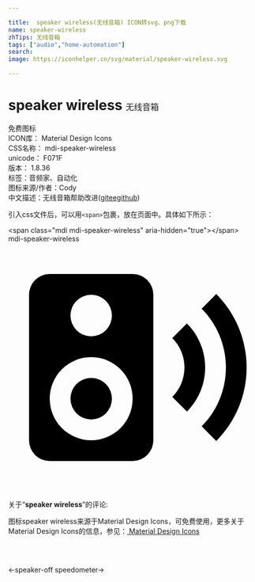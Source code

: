 ```yaml
---

title:  speaker wireless(无线音箱) ICON转svg、png下载
name: speaker-wireless
zhTips: 无线音箱
tags: ["audio","home-automation"]
search: 
image: https://iconhelper.cn/svg/material/speaker-wireless.svg

---
```


# speaker wireless  <small style="font-size: 60%;font-weight: 100">无线音箱</small>


<div class="detail-page">
<p>
<span><span class="badge-success badge">免费图标</span> </span>
<br/>
<span>
ICON库：
<span class="badge-secondary badge">Material Design Icons</span> 
</span>
<br/>
<span>
CSS名称：
<span class="badge-secondary badge">mdi-speaker-wireless</span> 
</span>
<br/>
<span>
unicode：
<span class="badge-secondary badge">F071F</span> 
<copy-btn content='F071F' btn-title=""></copy-btn>
<copy-btn :content='String.fromCodePoint(parseInt("F071F", 16))' btn-title="复制U"></copy-btn>
</span>
<br/>
<span>
版本：
<span class="badge-secondary badge">1.8.36</span> 
</span><br/><span>标签：<span class="badge-light badge"><router-link to="/tags/audio.html">音频</router-link></span><span class="badge-light badge"><router-link to="/tags/home-automation.html">家、自动化</router-link></span></span>
<br/>
<span>图标来源/作者：<span class="badge-light badge">Cody</span></span> 
<br/>
<span class="zh-detail">中文描述：<span class="badge-primary badge">无线音箱</span><span class="help-link"><span>帮助改进</span>(<a href="https://gitee.com/liuwave/icon-helper/edit/master/json/material/speaker-wireless.json" target="_blank" rel="noopener noreferrer">gitee</a><a href="https://github.com/liuwave/icon-helper/edit/master/json/material/speaker-wireless.json" target="_blank" rel="noopener noreferrer">github</a></span>)</span><br/>
</p>
</div>
<div class="alert alert-dark">
  <i class="mdi mdi-speaker-wireless mdi-48px"></i>
  <i class="mdi mdi-speaker-wireless mdi-36px"></i>
  <i class="mdi mdi-speaker-wireless mdi-24px"></i>
  <i class="mdi mdi-speaker-wireless mdi-18px"></i>
</div>
<div>
  <p>引入css文件后，可以用<code>&lt;span&gt;</code>包裹，放在页面中。具体如下所示：    
  </p>
  <div class="alert alert-primary" style="font-size: 14px">
    &lt;span class="mdi mdi-speaker-wireless" aria-hidden="true"&gt;&lt;/span&gt;
    <copy-btn content='<span class="mdi mdi-speaker-wireless" aria-hidden="true"></span>'></copy-btn>
  </div>
  <div class="alert alert-secondary">
    <i class="mdi mdi-speaker-wireless"
    style="font-size: 24px"
    aria-hidden="true"></i> mdi-speaker-wireless
    <copy-btn content="mdi-speaker-wireless" btn-title="复制图标名称"></copy-btn>
  </div>
</div>
<div id="svg" class="svg-wrap">
<svg xmlns="http://www.w3.org/2000/svg" viewBox="0 0 24 24"><path d="M20.07,19.07L18.66,17.66C20.11,16.22 21,14.21 21,12C21,9.78 20.11,7.78 18.66,6.34L20.07,4.93C21.88,6.74 23,9.24 23,12C23,14.76 21.88,17.26 20.07,19.07M17.24,16.24L15.83,14.83C16.55,14.11 17,13.11 17,12C17,10.89 16.55,9.89 15.83,9.17L17.24,7.76C18.33,8.85 19,10.35 19,12C19,13.65 18.33,15.15 17.24,16.24M4,3H12A2,2 0 0,1 14,5V19A2,2 0 0,1 12,21H4A2,2 0 0,1 2,19V5A2,2 0 0,1 4,3M8,5A2,2 0 0,0 6,7A2,2 0 0,0 8,9A2,2 0 0,0 10,7A2,2 0 0,0 8,5M8,11A4,4 0 0,0 4,15A4,4 0 0,0 8,19A4,4 0 0,0 12,15A4,4 0 0,0 8,11M8,13A2,2 0 0,1 10,15A2,2 0 0,1 8,17A2,2 0 0,1 6,15A2,2 0 0,1 8,13Z" /></svg>
</div>
<detail full-name='mdi-speaker-wireless'></detail>
<div class="icon-detail__container">
<p>关于“<b>speaker wireless</b>”的评论:</p>
</div>
<Vssue title="关于“speaker wireless”的评论" />    
<div><p>图标speaker wireless来源于Material Design Icons，可免费使用，更多关于 Material Design Icons的信息，参见：<a target="_blank" href="https://iconhelper.cn/material.html"> Material Design Icons</a>
</p></div>

<div style="padding:2rem 0 " class="page-nav"><p class="inner"><span class="prev">←<router-link to="/icon/speaker-off.html">speaker-off</router-link></span> <span class="next"><router-link to="/icon/speedometer.html">speedometer</router-link>→</span></p></div>


